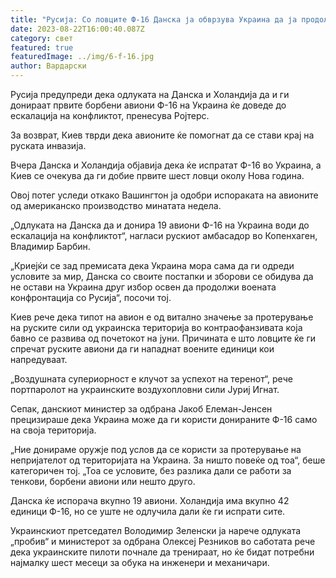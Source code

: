 ```yaml
---
title: "Русија: Со ловците Ф-16 Данска ја обврзува Украина да ја продолжи војната"
date: 2023-08-22T16:00:40.087Z
category: свет
featured: true
featuredImage: ../img/6-f-16.jpg
author: Вардарски
---
```

Русија предупреди дека одлуката на Данска и Холандија да и ги донираат првите борбени авиони Ф-16 на Украина ќе доведе до ескалација на конфликтот, пренесува Ројтерс.

За возврат, Киев тврди дека авионите ќе помогнат да се стави крај на руската инвазија.

Вчера Данска и Холандија објавија дека ќе испратат Ф-16 во Украина, а Киев се очекува да ги добие првите шест ловци околу Нова година.

Овој потег уследи откако Вашингтон ја одобри испораката на авионите од американско производство минатата недела.

„Одлуката на Данска да и донира 19 авиони Ф-16 на Украина води до ескалација на конфликтот“, нагласи рускиот амбасадор во Копенхаген, Владимир Барбин.

„Криејќи се зад премисата дека Украина мора сама да ги одреди условите за мир, Данска со своите постапки и зборови се обидува да не остави на Украина друг избор освен да продолжи воената конфронтација со Русија“, посочи тој.

Киев рече дека типот на авион е од витално значење за протерување на руските сили од украинска територија во контраофанзивата која бавно се развива од почетокот на јуни. Причината е што ловците ќе ги спречат руските авиони да ги нападнат воените единици кои напредуваат.

„Воздушната супериорност е клучот за успехот на теренот“, рече портпаролот на украинските воздухопловни сили Јуриј Игнат.

Сепак, данскиот министер за одбрана Јакоб Елеман-Јенсен прецизираше дека Украина може да ги користи донираните Ф-16 само на своја територија.

„Ние донираме оружје под услов да се користи за протерување на непријателот од територијата на Украина. За ништо повеќе од тоа“, беше категоричен тој. „Тоа се условите, без разлика дали се работи за тенкови, борбени авиони или нешто друго.

Данска ќе испорача вкупно 19 авиони. Холандија има вкупно 42 единици Ф-16, но се уште не одлучила дали ќе ги испрати сите.

Украинскиот претседател Володимир Зеленски ја нарече одлуката „пробив“ и министерот за одбрана Олексеј Резников во саботата рече дека украинските пилоти почнале да тренираат, но ќе бидат потребни најмалку шест месеци за обука на инженери и механичари.